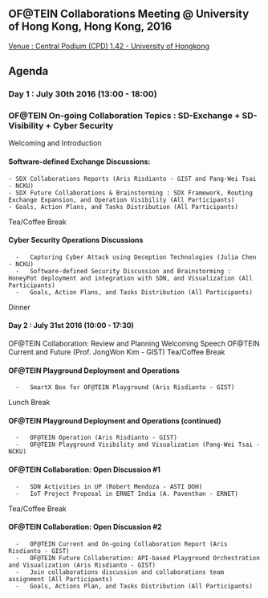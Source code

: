 ## OF@TEIN Collaborations Meeting @ University of Hong Kong, Hong Kong, 2016

[Venue : Central Podium (CPD) 1.42 - University of Hongkong](http://www.maps.hku.hk/?type=Locations&id=195&lang=en&name=Central%20Podium%20Levels%20(CPD))

## Agenda

### Day 1 : July 30th 2016 (13:00 - 18:00)
### OF@TEIN On-going Collaboration Topics : SD-Exchange + SD-Visibility + Cyber Security

 Welcoming and Introduction

#### Software-defined Exchange Discussions:
    - SDX Collaborations Reports (Aris Risdianto - GIST and Pang-Wei Tsai - NCKU)
    - SDX Future Collaborations & Brainstorming : SDX Framework, Routing Exchange Expansion, and Operation Visibility (All Participants)
    - Goals, Action Plans, and Tasks Distribution (All Participants)

Tea/Coffee Break
#### Cyber Security Operations Discussions
      -   Capturing Cyber Attack using Deception Technologies (Julia Chen - NCKU)
      -   Software-defined Security Discussion and Brainstorming : HoneyPot deployment and integration with SDN, and Visualization (All Participants)
      -   Goals, Action Plans, and Tasks Distribution (All Participants)

Dinner

#### Day 2 : July 31st 2016 (10:00 - 17:30)
OF@TEIN Collaboration: Review and Planning
Welcoming Speech
OF@TEIN Current and Future (Prof. JongWon Kim - GIST)
Tea/Coffee Break
#### OF@TEIN Playground Deployment and Operations
      -   SmartX Box for OF@TEIN Playground (Aris Risdianto - GIST)

Lunch Break
#### OF@TEIN Playground Deployment and Operations (continued)
      -   OF@TEIN Operation (Aris Risdianto - GIST)
      -   OF@TEIN Playground Visibility and Visualization (Pang-Wei Tsai - NCKU)

#### OF@TEIN Collaboration: Open Discussion #1
      -   SDN Activities in UP (Robert Mendoza - ASTI DOH)
      -   IoT Project Proposal in ERNET India (A. Paventhan - ERNET)

Tea/Coffee Break
#### OF@TEIN Collaboration: Open Discussion #2
      -   OF@TEIN Current and On-going Collaboration Report (Aris Risdianto - GIST)
      -   OF@TEIN Future Collaboration: API-based Playground Orchestration and Visualization (Aris Risdianto - GIST)
      -   Join collaborations discussion and collaborations team assignment (All Participants)
      -   Goals, Actions Plan, and Tasks Distribution (All Participants)

